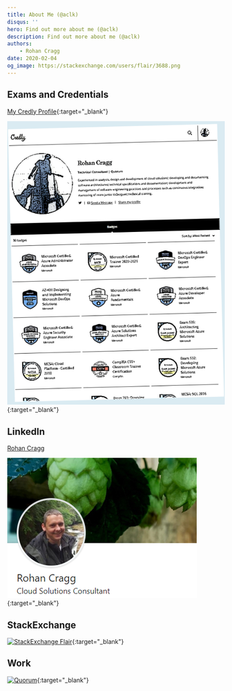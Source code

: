 ```yaml
---
title: About Me (@aclk)
disqus: ''
hero: Find out more about me (@aclk)
description: Find out more about me (@aclk)
authors:
    - Rohan Cragg
date: 2020-02-04
og_image: https://stackexchange.com/users/flair/3688.png
---
```


## Exams and Credentials

[My Credly Profile](https://www.credly.com/users/rohan-cragg/badges?sort=-state_updated_at&page=1){:target="_blank"}

[![My Credly Profile](media/credly.png)](https://www.credly.com/users/rohan-cragg/badges?sort=-state_updated_at&page=1){:target="_blank"}

## LinkedIn

<div class="LI-profile-badge"  data-version="v1" data-size="medium" data-locale="en_US" data-type="vertical" data-theme="dark" data-vanity="aclk"><a class="LI-simple-link" href='https://uk.linkedin.com/in/aclk?trk=profile-badge'>Rohan Cragg</a></div>

[![LinkedIn Profile](media/linkedin-profile.png?raw=true)](https://www.linkedin.com/in/aclk/){:target="_blank"}

## StackExchange

[![StackExchange Flair](https://stackexchange.com/users/flair/22222978.png)](https://stackexchange.com/users/22222978/arvin-he){:target="_blank"}

## Work

[![Quorum](https://www.qnrl.com/wp-content/uploads/2019/01/logo_qnrl.png)](https://www.qnrl.com/){:target="_blank"}